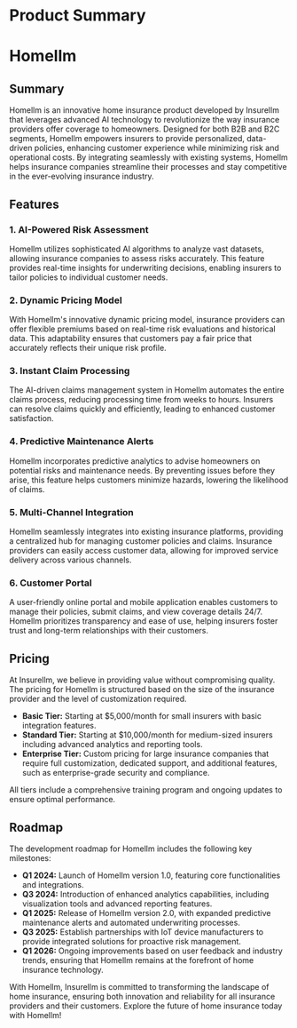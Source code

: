 # Product Summary

# Homellm

## Summary
Homellm is an innovative home insurance product developed by Insurellm that leverages advanced AI technology to revolutionize the way insurance providers offer coverage to homeowners. Designed for both B2B and B2C segments, Homellm empowers insurers to provide personalized, data-driven policies, enhancing customer experience while minimizing risk and operational costs. By integrating seamlessly with existing systems, Homellm helps insurance companies streamline their processes and stay competitive in the ever-evolving insurance industry.

## Features
### 1. AI-Powered Risk Assessment
Homellm utilizes sophisticated AI algorithms to analyze vast datasets, allowing insurance companies to assess risks accurately. This feature provides real-time insights for underwriting decisions, enabling insurers to tailor policies to individual customer needs.

### 2. Dynamic Pricing Model
With Homellm's innovative dynamic pricing model, insurance providers can offer flexible premiums based on real-time risk evaluations and historical data. This adaptability ensures that customers pay a fair price that accurately reflects their unique risk profile.

### 3. Instant Claim Processing
The AI-driven claims management system in Homellm automates the entire claims process, reducing processing time from weeks to hours. Insurers can resolve claims quickly and efficiently, leading to enhanced customer satisfaction.

### 4. Predictive Maintenance Alerts
Homellm incorporates predictive analytics to advise homeowners on potential risks and maintenance needs. By preventing issues before they arise, this feature helps customers minimize hazards, lowering the likelihood of claims.

### 5. Multi-Channel Integration
Homellm seamlessly integrates into existing insurance platforms, providing a centralized hub for managing customer policies and claims. Insurance providers can easily access customer data, allowing for improved service delivery across various channels.

### 6. Customer Portal
A user-friendly online portal and mobile application enables customers to manage their policies, submit claims, and view coverage details 24/7. Homellm prioritizes transparency and ease of use, helping insurers foster trust and long-term relationships with their customers.

## Pricing
At Insurellm, we believe in providing value without compromising quality. The pricing for Homellm is structured based on the size of the insurance provider and the level of customization required. 

- **Basic Tier:** Starting at $5,000/month for small insurers with basic integration features.
- **Standard Tier:** Starting at $10,000/month for medium-sized insurers including advanced analytics and reporting tools.
- **Enterprise Tier:** Custom pricing for large insurance companies that require full customization, dedicated support, and additional features, such as enterprise-grade security and compliance.

All tiers include a comprehensive training program and ongoing updates to ensure optimal performance.

## Roadmap
The development roadmap for Homellm includes the following key milestones:

- **Q1 2024:** Launch of Homellm version 1.0, featuring core functionalities and integrations.
- **Q3 2024:** Introduction of enhanced analytics capabilities, including visualization tools and advanced reporting features.
- **Q1 2025:** Release of Homellm version 2.0, with expanded predictive maintenance alerts and automated underwriting processes.
- **Q3 2025:** Establish partnerships with IoT device manufacturers to provide integrated solutions for proactive risk management.
- **Q1 2026:** Ongoing improvements based on user feedback and industry trends, ensuring that Homellm remains at the forefront of home insurance technology. 

With Homellm, Insurellm is committed to transforming the landscape of home insurance, ensuring both innovation and reliability for all insurance providers and their customers. Explore the future of home insurance today with Homellm!